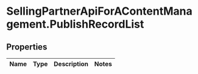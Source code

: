 # SellingPartnerApiForAContentManagement.PublishRecordList

## Properties
Name | Type | Description | Notes
------------ | ------------- | ------------- | -------------


